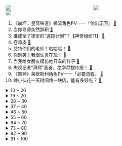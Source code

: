 <div >
	<a style="float:left;width:55%;" href = "https://github.com/anuraghazra/github-readme-stats">
	 <img src = "https://github-readme-stats.vercel.app/api?username=iuuuuuaena&theme=buefy&show_icons=true"/>
	</a>
	<a  style="float:right;width:45%" href = "https://github.com/anuraghazra/github-readme-stats">
	 <img  src="https://github-readme-stats.vercel.app/api/top-langs/?username=anuraghazra&layout=compact"/>
	</a>
	</div>

[![](https://img.shields.io/badge/jxd-@jxdgogogo.xyz-yellowgreen.svg)](https://www.jxdgogogo.xyz)<br>
1. 《崩坏：星穹铁道》镜流角色PV——「剑出无回」 [:link:](//www.bilibili.com/video/BV1vw411r7yL) <br>
2. 当你导师突然辞职 [:link:](//www.bilibili.com/video/BV1cH4y1o76p) <br>
3. 谁成全了德军的“逃跑计划”？【神奇组织11】 [:link:](//www.bilibili.com/video/BV1Ez4y1F72a) <br>
4. 卷凉皮 [:link:](//www.bilibili.com/video/BV1fH4y1f747) <br>
5. 艾特你们的老师！哈哈哈！ [:link:](//www.bilibili.com/video/BV1k8411k7x9) <br>
6. 你别笑！我很认真在玩！ [:link:](//www.bilibili.com/video/BV1p8411k7qF) <br>
7. 当我给女朋友模仿她开车的样子 [:link:](//www.bilibili.com/video/BV1Vh4y1r77d) <br>
8. 央视记者“拜师”我爸，绝学尽数传授！ [:link:](//www.bilibili.com/video/BV1Fu4y147Tx) <br>
9. 《原神》莱欧斯利角色PV——「必要流程」 [:link:](//www.bilibili.com/video/BV1ou411K7QC) <br>
10. 帅小伙花一天时间烤一块肉，能有多好吃？ [:link:](//www.bilibili.com/video/BV1Ww411y7wW) <br>
<details>
<summary>10 ~ 20</summary>

11. AI越来越“变态”了，10大AI神器闻所未闻！ [:link:](//www.bilibili.com/video/BV1Dh4y1B7hL) <br>
12. 假如在月球买房...... [:link:](//www.bilibili.com/video/BV1Du411M7p7) <br>
13. 【冰冰vlog.012】顶级快乐！当一天小熊猫饲养员是什么体验 [:link:](//www.bilibili.com/video/BV1c94y187Xb) <br>
14. 省流侠的哥哥，省钱侠登场！！！！ [:link:](//www.bilibili.com/video/BV15H4y1o7iY) <br>
15. 《纯天然绿色大米》 [:link:](//www.bilibili.com/video/BV1k34y137TE) <br>
16. 设计界最浪的柜子被我完美复刻，海浪一样的柜门浪到可以随意变形 [:link:](//www.bilibili.com/video/BV1g84y1U79d) <br>
17. 我就是连麦高三退学给暴叔干下播的学生本人 我希望各位能够看完我的一些故事和经历 [:link:](//www.bilibili.com/video/BV1ow411w7L3) <br>
18. 我亲爱的宝贝，欢迎你来到这个世界，愿你平安健康，明天会更好！ [:link:](//www.bilibili.com/video/BV17u4y1s78f) <br>
19. 我倒要看看谁还敢说ai不懂人情世故？ [:link:](//www.bilibili.com/video/BV1ew411y7Ep) <br>
</details>
<details>
<summary>19 ~ 20</summary>

20. 这个系列必须有我一席之地 [:link:](//www.bilibili.com/video/BV1gN411b76y) <br>
21. 《打撒把》 [:link:](//www.bilibili.com/video/BV1ez4y1F77G) <br>
22. 国庆后的减脂餐，掉秤嘎嘎快 [:link:](//www.bilibili.com/video/BV1eG411m7iL) <br>
23. 『这或许就是努力的意义吧』 [:link:](//www.bilibili.com/video/BV11z4y1F7Wm) <br>
24. 看到最后泪奔了！10万人评出8.9高分的必看动画电影，这就是我们想要的爱！ [:link:](//www.bilibili.com/video/BV1NN4y1Z7aJ) <br>
25. 起飞 吓到主人的程度 [:link:](//www.bilibili.com/video/BV1jG411m7Q3) <br>
26. 本色出演 [:link:](//www.bilibili.com/video/BV1FC4y157Ub) <br>
27. 外国大哥手臂上的中国字…笑不活了！ [:link:](//www.bilibili.com/video/BV1a84y117za) <br>
28. 农民路上晒粮，司机扎了车胎！该怎么办？ [:link:](//www.bilibili.com/video/BV1Kw411177r) <br>
</details>
<details>
<summary>28 ~ 30</summary>

29. 爆肝71部电影！我找出了龙叔的一百种赶路方式！ [:link:](//www.bilibili.com/video/BV1Zw411w7z4) <br>
30. 师傅教徒弟做蛋炒饭 [:link:](//www.bilibili.com/video/BV1KN4y1Z7mh) <br>
31. 宝石青提蛋糕，“斥巨资”做出来的。 [:link:](//www.bilibili.com/video/BV1g84y1U7em) <br>
32. “茅台西凤五粮液，吃光人民无所谓！”33年前的电影就敢这么大胆前卫！《想入非非》 [:link:](//www.bilibili.com/video/BV1RN411t7pK) <br>
33. 我的生活，你的梦 [:link:](//www.bilibili.com/video/BV1Eu411M7M7) <br>
34. 我们从何而来，又到哪去？| 人类历史长河中，各流的回答！ [:link:](//www.bilibili.com/video/BV1Gw411A7zy) <br>
35. 画质越来越清晰 童年却越来越模糊 [:link:](//www.bilibili.com/video/BV1X94y1b7HT) <br>
36. 英国人有味觉吗？英国菜怎么那么难吃！ [:link:](//www.bilibili.com/video/BV1gj411t7vV) <br>
37. 全员惨死！黑暗童谣鼻祖！永恒经典推理名篇《无人生还》 [:link:](//www.bilibili.com/video/BV1o34y137Px) <br>
</details>
<details>
<summary>37 ~ 40</summary>

38. 三健客挑战8捆福建线面！ [:link:](//www.bilibili.com/video/BV1U8411r7Kb) <br>
39. “今生种花，来世漂亮” [:link:](//www.bilibili.com/video/BV1a94y1b7X6) <br>
40. 资深老粉和萌新粉。 [:link:](//www.bilibili.com/video/BV1o84y1176v) <br>
41. 一个男人支撑着一个二百多人的家庭，这是一个真实的故事！ [:link:](//www.bilibili.com/video/BV1Ku4y147pt) <br>
42. 《打完这把粉丝-1》 [:link:](//www.bilibili.com/video/BV1Ch4y1z7wb) <br>
43. 【原创动画】《爪巴爪巴》用过的玻璃瓶子不要扔，洗一洗还能…… [:link:](//www.bilibili.com/video/BV1fh4y1B7tf) <br>
44. 各省人的夜生活有多丰富？ [:link:](//www.bilibili.com/video/BV1hC4y1V7EX) <br>
45. 今天体验上海洗浴自助餐文化，只干饭不洗浴 [:link:](//www.bilibili.com/video/BV1Tu4y147iE) <br>
46. 云南跟团游六天五晚过程中，我们和云南文旅一起发现的坑处理结果。祝愿我们的旅游环境越来越好！ [:link:](//www.bilibili.com/video/BV1DC4y1L794) <br>
</details>
<details>
<summary>46 ~ 50</summary>

47. 好看爱看有用 [:link:](//www.bilibili.com/video/BV1um4y1g7QR) <br>
48. 是什么理由让我决定来阿勒泰打工的 [:link:](//www.bilibili.com/video/BV1QC4y1V7Xp) <br>
49. 此刻想学太极的心达到了巅峰…… [:link:](//www.bilibili.com/video/BV1Gz4y1F7xC) <br>
50. 《戴耳机看口型》打电话 [:link:](//www.bilibili.com/video/BV1LB4y1Z7G6) <br>
51. 接头忘暗号、发报丢密码，菜鸟间谍怎么才能戏耍德军？ [:link:](//www.bilibili.com/video/BV1Rj41147SN) <br>
52. 动态视频｜影视民工生存指南02：剧组里的“省钱利器”？苹果箱里真的不装苹果！ [:link:](//www.bilibili.com/video/BV1ww411A7WT) <br>
53. 把留了五年的长发剪了 [:link:](//www.bilibili.com/video/BV17w411A7sm) <br>
54. 画质越来越清晰，童年越来越模糊 [:link:](//www.bilibili.com/video/BV1Tz4y1F741) <br>
55. 而你我的朋友，你是真正的英雄! [:link:](//www.bilibili.com/video/BV1BN4y1Z7RX) <br>
</details>
<details>
<summary>55 ~ 60</summary>

56. 只有最后一个有用 [:link:](//www.bilibili.com/video/BV1qp4y1M7EN) <br>
57. 到底什么才是人生最重要的事啊？！ [:link:](//www.bilibili.com/video/BV1Yu411M776) <br>
58. 为什么看到别人发光，就觉得自己黯淡？致女孩们反反复复的美丽羞耻症！ [:link:](//www.bilibili.com/video/BV1bw411y7XX) <br>
59. 当 代 热 门 游 戏 队 友 现 状 [:link:](//www.bilibili.com/video/BV1MB4y1Z7FT) <br>
60. 超励志！真实改编！落魄拳王乞讨街头，低谷逆风翻盘！ [:link:](//www.bilibili.com/video/BV1U84y1175X) <br>
61. 当老父亲哪有不疯的？强撑罢了！！ [:link:](//www.bilibili.com/video/BV1ku411M7t7) <br>
62. “即使是无限的尽头，对我而言，已经足够了！” [:link:](//www.bilibili.com/video/BV11m4y1u79U) <br>
63. 2023广州长隆万圣节，中式恐怖回来了，是真的！新增港诡街，鬼新娘+神婆+打小人+纸人+包租婆等每几步一个NPC，10.8～11.5，喜欢港剧的TVB迷趁着快冲 [:link:](//www.bilibili.com/video/BV1bz4y1F7LT) <br>
64. 感谢所有兄弟们的大力支持！ [:link:](//www.bilibili.com/video/BV16j41147NK) <br>
</details>
<details>
<summary>64 ~ 70</summary>

65. 这蛋下的太突然了！会下鸵鸟蛋的来应聘哈 [:link:](//www.bilibili.com/video/BV1Vp4y1F7cs) <br>
66. 看多了“软糖打包视频”的后果！没忍住买了一批，味道究竟怎么样？ [:link:](//www.bilibili.com/video/BV1GH4y1o7E5) <br>
67. 【密码的馒头】我一个人吃泡面～康帅傅方便面 [:link:](//www.bilibili.com/video/BV1Hw411r74k) <br>
68. 太辣了！挑战一整天都吃最辣的川菜，我的屁股… [:link:](//www.bilibili.com/video/BV1oH4y1d7TL) <br>
69. 真爆炸开局！反ZZZQ好感拉满！《黑袍》衍生剧《V世代》多好看 [:link:](//www.bilibili.com/video/BV11z4y1F7dV) <br>
70. 对于消防，我们都是志愿者 [:link:](//www.bilibili.com/video/BV1CN4y1y7Cb) <br>
71. 防御塔：不是哥们 你这样玩游戏的啊？ [:link:](//www.bilibili.com/video/BV13p4y1F77q) <br>
72. 年轻人集体“断亲”，为啥现在人不爱走亲戚了？ [:link:](//www.bilibili.com/video/BV1Jm4y1G7Aa) <br>
73. 【-龙龙历险记-】最新视频来袭，快来看看吧！ [:link:](//www.bilibili.com/video/BV1VN4y1Z77t) <br>
</details>
<details>
<summary>73 ~ 80</summary>

74. 连上七天课的精神状态belike … ｜《我要你看穿我不是s了我》-悲伤玩具 [:link:](//www.bilibili.com/video/BV1ew411r7qp) <br>
75. 我把科幻视频的飞行的坦克造出来了，真的能飞【自制】 [:link:](//www.bilibili.com/video/BV1D34y1377Z) <br>
76. 我去投胎我干嘛 [:link:](//www.bilibili.com/video/BV1p8411k7fs) <br>
77. 军爷，给学姐学长留口饭吃吧！ [:link:](//www.bilibili.com/video/BV1EN411b786) <br>
78. 叔叔，一看您小时候就内向！ [:link:](//www.bilibili.com/video/BV1zz4y1F7Ht) <br>
79. “我是女哒” [:link:](//www.bilibili.com/video/BV1G8411y76w) <br>
80. 【沂蒙人陈州】Up主探索中，欢迎收看求三连！ [:link:](//www.bilibili.com/video/BV1zu411M7cs) <br>
81. 教00后90后生活之如何快速入睡。 [:link:](//www.bilibili.com/video/BV1dj41147qZ) <br>
82. 【原神动画】我推的胡桃！！！ [:link:](//www.bilibili.com/video/BV1eh4y1B7MQ) <br>
</details>
<details>
<summary>82 ~ 90</summary>

83. 爱美丽会代表英区出手 [:link:](//www.bilibili.com/video/BV1h84y117iy) <br>
84. 跨越千里寻找“粥饼伦”！他的饼真的好吃吗？ [:link:](//www.bilibili.com/video/BV1kC4y1V7RV) <br>
85. 江苏常州产三臂门神！开天工作室 环太平洋 暴风赤红 合金成品模型【评头论足】 [:link:](//www.bilibili.com/video/BV1d94y1b7WC) <br>
86. 【半佛】钻石崩了，因为不够消费主义 [:link:](//www.bilibili.com/video/BV1om4y1u7j8) <br>
87. 在网购的时候加上地名，一年能省下不少钱？ [:link:](//www.bilibili.com/video/BV1i94y1b7hZ) <br>
88. 这… [:link:](//www.bilibili.com/video/BV1cC4y1d7hi) <br>
89. 厨师长一镜分享“炒鸡胸肉”的门门道道，收藏并学习起来 [:link:](//www.bilibili.com/video/BV1Wp4y1F74e) <br>
90. 兄弟！跟我一起摇起来！ [:link:](//www.bilibili.com/video/BV1cN411b7z1) <br>
91. 摇头流寒冰 [:link:](//www.bilibili.com/video/BV1Bj41147Dr) <br>
</details>
<details>
<summary>91 ~ 100</summary>

92. 良心市长直接在山顶修建了一座景区，谁敢上去参观？  #11 【都市天际线】 [:link:](//www.bilibili.com/video/BV1ZC4y1V7NN) <br>
93. 我买了两千元的国产防弹书包！真能防弹吗？深度测试！ [:link:](//www.bilibili.com/video/BV1zz4y1F7nf) <br>
94. 主角害人类完蛋？boss却要拯救世界？15年前神作真结局隐藏着所有真相！ [:link:](//www.bilibili.com/video/BV1xj41147zW) <br>
95. 原神同人动画 先驱ED－现振动 Genshindou【挪威小哥Pellek＆Raon Lee｜中字】 [:link:](//www.bilibili.com/video/BV1wp4y1A7tQ) <br>
96. 我敢说这个打弹珠技能大家都会 [:link:](//www.bilibili.com/video/BV1Fw411A73i) <br>
97. ⚡千 本 电 翰⚡ [:link:](//www.bilibili.com/video/BV1Uw411y7t6) <br>
98. 当男人厌倦时，一碗炸酱面也是离婚的理由，这部电影说出好多男人隐秘的心思 [:link:](//www.bilibili.com/video/BV1vN4y1Z7PQ) <br>
99. 白银挑战大师局 用积分累积算奖励 [:link:](//www.bilibili.com/video/BV1FN411b7vB) <br>
100. 特厨探店 |听说这是北京最牛的羊肉串？ [:link:](//www.bilibili.com/video/BV1X94y1b7DR) <br>
</details>
